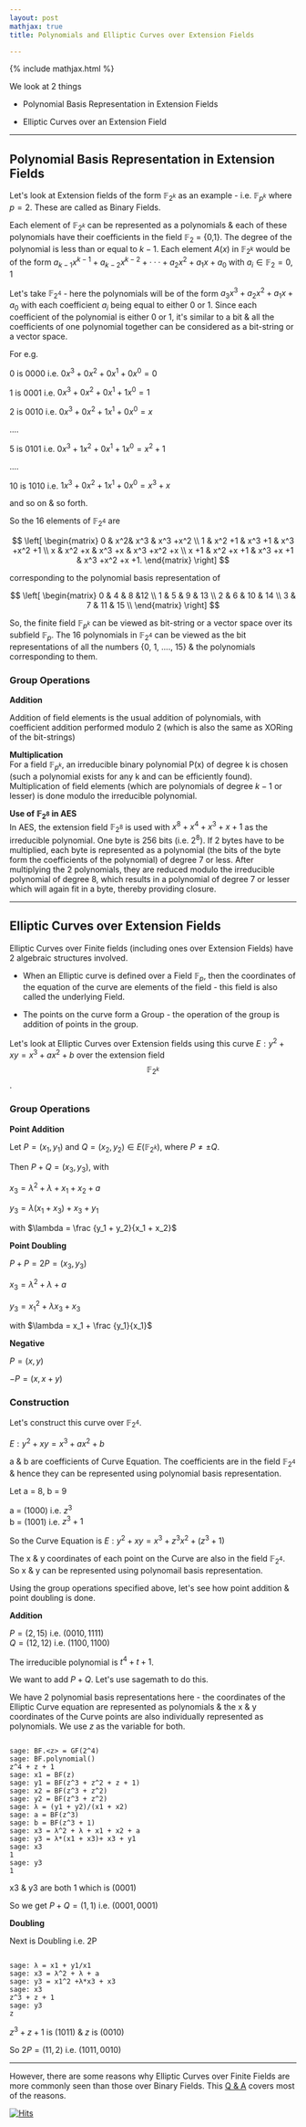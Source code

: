 ```yaml
---
layout: post
mathjax: true
title: Polynomials and Elliptic Curves over Extension Fields

---
```


{% include mathjax.html %}

We look at 2 things


- Polynomial Basis Representation in Extension Fields  

- Elliptic Curves over an Extension Field   

--- 

## Polynomial Basis Representation in Extension Fields   

Let's look at Extension fields of the form $\mathbb F_{2^k}$ as an example - i.e. $\mathbb F_{p^k}$ where $p = 2$. These are called as Binary Fields.

Each element of $\mathbb F_{2^k}$ can be represented as a polynomials & each of these polynomials have their coefficients in the field $\mathbb F_2$ = {0,1}. The degree of the polynomial is less than or equal to $k − 1$. Each element $A(x)$ in $\mathbb F_{2^k}$ would be of the form  $a_{k−1}x^{k−1} +a_{k−2}x^{k−2} +···+ a_{2}x^{2} +a_{1}x + a_0$ with $a_i \in \mathbb F_2 = {0,1}$

Let's take $\mathbb F_{2^4}$ - here the polynomials will be of the form $a_{3}x^3 + a_{2}x^2 + a_{1}x + a_0$ with each coefficient $a_i$ being equal to either 0 or 1. Since each coefficient of the polynomial is either 0 or 1, it's similar to a bit & all the coefficients of one polynomial together can be considered as a bit-string or a vector space. 

For e.g. 

$0$ is $0000$ i.e. $0x^3 + 0x^2 + 0x^1 + 0x^0 = 0$

$1$ is $0001$ i.e. $0x^3 + 0x^2 + 0x^1 + 1x^0 = 1$

$2$ is $0010$ i.e. $0x^3 + 0x^2 + 1x^1 + 0x^0 = x$

....

$5$ is $0101$ i.e. $0x^3 + 1x^2 + 0x^1 + 1x^0 = x^2 + 1$

....

$10$ is $1010$ i.e. $1x^3 + 0x^2 + 1x^1 + 0x^0 = x^3 + x$

and so on & so forth.

So the 16 elements of $\mathbb F_{2^4}$ are 

$$
\left[
\begin{matrix}
0 & x^2& x^3 & x^3 +x^2 \\
1 & x^2 +1 & x^3 +1 & x^3 +x^2 +1 \\
x & x^2 +x & x^3 +x & x^3 +x^2 +x \\
x +1 & x^2 +x +1 & x^3 +x +1 & x^3 +x^2 +x +1.
\end{matrix}
\right]
$$

corresponding to the polynomial basis representation of 

$$
\left[
\begin{matrix}
0 & 4 & 8 &12 \\
1 & 5 & 9 & 13 \\
2 & 6 & 10 & 14 \\
3 & 7 & 11 & 15 \\
\end{matrix}
\right]
$$

So, the finite field $\mathbb F_{p^k}$ can be viewed as bit-string or a vector space over its subfield $\mathbb F_p$. The 16 polynomials in $\mathbb F_{2^4}$ can be viewed as the bit representations of all the numbers {0, 1, ...., 15} & the polynomials corresponding to them.

### Group Operations  

**Addition**  

Addition of field elements is the usual addition of polynomials, with coefficient addition performed modulo 2 (which is also the same as XORing of the bit-strings)  

**Multiplication**  
For a field $\mathbb F_{p^k}$, an irreducible binary polynomial P(x) of degree k is chosen (such a polynomial exists for any k and can be efficiently found). Multiplication of field elements (which are polynomials of degree $k-1$ or lesser) is done modulo the irreducible polynomial. 

**Use of $\mathbb F_{2^8}$ in AES**   
In AES, the extension field $\mathbb F_{2^8}$ is used with $x^{8} + x^{4} + x^{3} + x + 1$ as the irreducible polynomial. One byte is 256 bits (i.e. $2^8$). If 2 bytes have to be multiplied, each byte is represented as a polynomial (the bits of the byte form the coefficients of the polynomial) of degree 7 or less. After multiplying the 2 polynomials, they are reduced modulo the irreducible polynomial of degree 8, which results in a polynomial of degree 7 or lesser which will again fit in a byte, thereby providing closure. 

----  

## Elliptic Curves over Extension Fields  

Elliptic Curves over Finite fields (including ones over Extension Fields) have 2 algebraic structures involved. 

- When an Elliptic curve is defined over a Field $\mathbb F_p$, then the coordinates of the equation of the curve are elements of the field - this field is also called the underlying Field. 

- The points on the curve form a Group - the operation of the group is addition of points in the group. 

Let's look at Elliptic Curves over Extension fields using this curve $E: y^2 + xy = x^3 + ax^2 + b$ over the extension field $$\mathbb F_{2^k}$$. 

### Group Operations       

**Point Addition**

Let $P = (x_1, y_1)$ and $Q = (x_2, y_2) \in E(\mathbb F_{2^k})$, where $P \ne \pm Q$. 

Then $P + Q = (x_3, y_3)$, with   

$x_3 = \lambda^2 + \lambda + x_1 + x_2 + a$

$y_3 = \lambda (x_1 + x_3)+ x_3 + y_1$

with $\lambda = \frac {y_1 + y_2}{x_1 + x_2}$

**Point Doubling**

$P + P = 2P = (x_3, y_3)$

$x_3 = \lambda^2 + \lambda + a$

$y_3 = {x_1}^2 + \lambda x_3 + x_3$

with $\lambda = x_1 + \frac {y_1}{x_1}$

**Negative**  

$P = (x, y)$

$-P = (x, x + y)$

### Construction

Let's construct this curve over $\mathbb F_{2^4}$.

$E: y^2 + xy = x^3 + ax^2 + b$

a & b are coefficients of Curve Equation. The coefficients are in the field $\mathbb F_{2^4}$ & hence they can be represented using polynomial basis representation.

Let a = 8, b = 9

a = (1000) i.e. $z^3$   
b = (1001) i.e. $z^3 + 1$

So the Curve Equation is $E: y^2 + xy = x^3 + {z^3}x^2 + (z^3 + 1)$

The x & y coordinates of each point on the Curve are also in the field $\mathbb F_{2^4}$. So x & y can be represented using polynomail basis representation. 

Using the group operations specified above, let's see how point addition & point doubling is done.

**Addition**   

$P = (2,15)$ i.e. $(0010, 1111)$     
$Q = (12,12)$ i.e. $(1100, 1100)$

The irreducible polynomial is $t^4 + t + 1$. 

We want to add $P + Q$. Let's use sagemath to do this.

We have 2 polynomial basis representations here - the coordinates of the Elliptic Curve equation are represented as polynomials & the x & y coordinates of the Curve points are also individually represented as polynomials. We use $z$ as the variable for both.

~~~

sage: BF.<z> = GF(2^4)
sage: BF.polynomial()
z^4 + z + 1
sage: x1 = BF(z)
sage: y1 = BF(z^3 + z^2 + z + 1)
sage: x2 = BF(z^3 + z^2)
sage: y2 = BF(z^3 + z^2)
sage: λ = (y1 + y2)/(x1 + x2)
sage: a = BF(z^3)
sage: b = BF(z^3 + 1)
sage: x3 = λ^2 + λ + x1 + x2 + a
sage: y3 = λ*(x1 + x3)+ x3 + y1
sage: x3
1
sage: y3
1

~~~
x3 & y3 are both 1 which is (0001)

So we get $P + Q = (1,1)$ i.e. $(0001, 0001)$

**Doubling** 

Next is Doubling i.e. 2P 

~~~

sage: λ = x1 + y1/x1
sage: x3 = λ^2 + λ + a
sage: y3 = x1^2 +λ*x3 + x3
sage: x3
z^3 + z + 1
sage: y3
z

~~~

$z^3 + z + 1$ is (1011) & $z$ is (0010)

So $2P = (11, 2)$ i.e. $(1011, 0010)$  

---  

However, there are some reasons why Elliptic Curves over Finite Fields are more commonly seen than those over Binary Fields. This [Q & A](https://crypto.stackexchange.com/questions/91610/why-are-elliptic-curves-over-binary-fields-used-less-than-those-over-prime-field) covers most of the reasons.

[![Hits](https://hits.seeyoufarm.com/api/count/incr/badge.svg?url=https%3A%2F%2Frisencrypto.github.io%2FExtensionFields%2F&count_bg=%2379C83D&title_bg=%23555555&icon=&icon_color=%23E7E7E7&title=hits&edge_flat=false)](https://hits.seeyoufarm.com)
